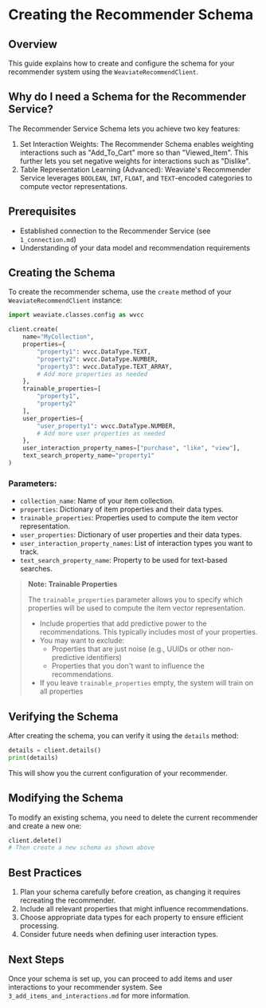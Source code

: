 # Creating the Recommender Schema

## Overview
This guide explains how to create and configure the schema for your recommender system using the `WeaviateRecommendClient`.

## Why do I need a Schema for the Recommender Service?

The Recommender Service Schema lets you achieve two key features:

1. Set Interaction Weights: The Recommender Schema enables weighting interactions such as "Add_To_Cart" more so than "Viewed_Item". This further lets you set negative weights for interactions such as "Dislike".
2. Table Representation Learning (Advanced): Weaviate's Recommender Service leverages `BOOLEAN`, `INT`, `FLOAT`, and `TEXT`-encoded categories to compute vector representations.

## Prerequisites
- Established connection to the Recommender Service (see `1_connection.md`)
- Understanding of your data model and recommendation requirements

## Creating the Schema

To create the recommender schema, use the `create` method of your `WeaviateRecommendClient` instance:

```python
import weaviate.classes.config as wvcc

client.create(
    name="MyCollection",
    properties={
        "property1": wvcc.DataType.TEXT,
        "property2": wvcc.DataType.NUMBER,
        "property3": wvcc.DataType.TEXT_ARRAY,
        # Add more properties as needed
    },
    trainable_properties=[
        "property1",
        "property2"
    ],
    user_properties={
        "user_property1": wvcc.DataType.NUMBER,
        # Add more user properties as needed
    },
    user_interaction_property_names=["purchase", "like", "view"],
    text_search_property_name="property1"
)
```

### Parameters:

- `collection_name`: Name of your item collection.
- `properties`: Dictionary of item properties and their data types.
- `trainable_properties`: Properties used to compute the item vector representation.
- `user_properties`: Dictionary of user properties and their data types.
- `user_interaction_property_names`: List of interaction types you want to track.
- `text_search_property_name`: Property to be used for text-based searches.

> **Note: Trainable Properties**
>
> The `trainable_properties` parameter allows you to specify which properties will be used to compute the item vector representation.
>
> - Include properties that add predictive power to the recommendations. This typically includes most of your properties.
> - You may want to exclude:
>   - Properties that are just noise (e.g., UUIDs or other non-predictive identifiers)
>   - Properties that you don't want to influence the recommendations.
> - If you leave `trainable_properties` empty, the system will train on all properties

## Verifying the Schema

After creating the schema, you can verify it using the `details` method:

```python
details = client.details()
print(details)
```

This will show you the current configuration of your recommender.

## Modifying the Schema

To modify an existing schema, you need to delete the current recommender and create a new one:

```python
client.delete()
# Then create a new schema as shown above
```

## Best Practices

1. Plan your schema carefully before creation, as changing it requires recreating the recommender.
2. Include all relevant properties that might influence recommendations.
3. Choose appropriate data types for each property to ensure efficient processing.
4. Consider future needs when defining user interaction types.

## Next Steps

Once your schema is set up, you can proceed to add items and user interactions to your recommender system. See `3_add_items_and_interactions.md` for more information.
